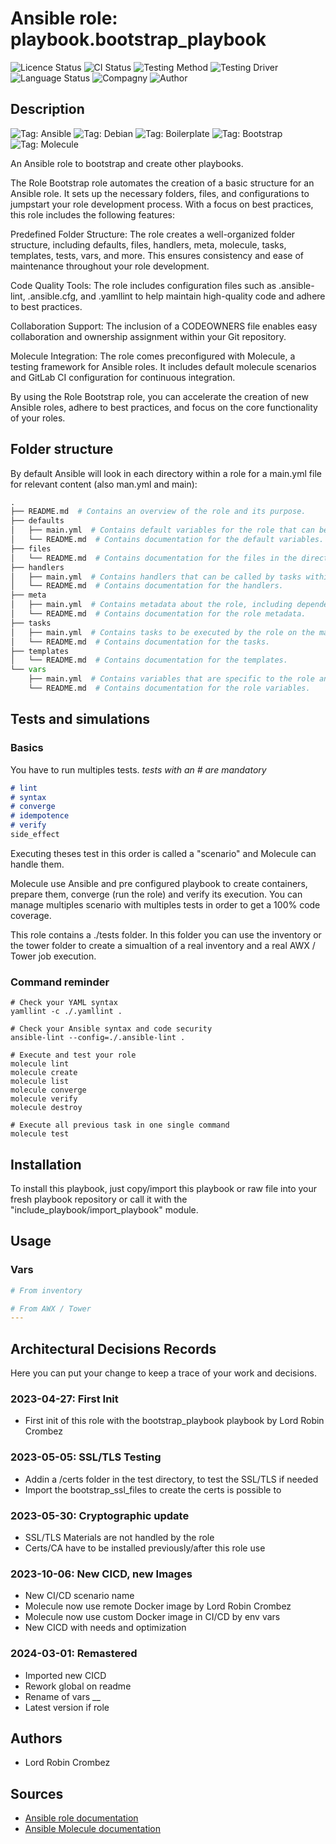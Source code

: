 # Ansible role: playbook.bootstrap_playbook

![Licence Status](https://img.shields.io/badge/licence-MIT-brightgreen)
![CI Status](https://img.shields.io/badge/CI-success-brightgreen)
![Testing Method](https://img.shields.io/badge/Testing%20Method-Ansible%20Molecule-blueviolet)
![Testing Driver](https://img.shields.io/badge/Testing%20Driver-docker-blueviolet)
![Language Status](https://img.shields.io/badge/language-Ansible-red)
![Compagny](https://img.shields.io/badge/Compagny-Labo--CBZ-blue)
![Author](https://img.shields.io/badge/Author-Lord%20Robin%20Cbz-blue)

## Description

![Tag: Ansible](https://img.shields.io/badge/Tech-Ansible-orange)
![Tag: Debian](https://img.shields.io/badge/Tech-Debian-orange)
![Tag: Boilerplate](https://img.shields.io/badge/Tech-Boilerplate-orange)
![Tag: Bootstrap](https://img.shields.io/badge/Tech-Bootstrap-orange)
![Tag: Molecule](https://img.shields.io/badge/Tech-Molecule-orange)

An Ansible role to bootstrap and create other playbooks.

The Role Bootstrap role automates the creation of a basic structure for an Ansible role. It sets up the necessary folders, files, and configurations to jumpstart your role development process. With a focus on best practices, this role includes the following features:

Predefined Folder Structure: The role creates a well-organized folder structure, including defaults, files, handlers, meta, molecule, tasks, templates, tests, vars, and more. This ensures consistency and ease of maintenance throughout your role development.

Code Quality Tools: The role includes configuration files such as .ansible-lint, .ansible.cfg, and .yamllint to help maintain high-quality code and adhere to best practices.

Collaboration Support: The inclusion of a CODEOWNERS file enables easy collaboration and ownership assignment within your Git repository.

Molecule Integration: The role comes preconfigured with Molecule, a testing framework for Ansible roles. It includes default molecule scenarios and GitLab CI configuration for continuous integration.

By using the Role Bootstrap role, you can accelerate the creation of new Ansible roles, adhere to best practices, and focus on the core functionality of your roles.

## Folder structure

By default Ansible will look in each directory within a role for a main.yml file for relevant content (also man.yml and main):

```PYTHON
.
├── README.md  # Contains an overview of the role and its purpose.
├── defaults
│   ├── main.yml  # Contains default variables for the role that can be overridden by users.
│   └── README.md  # Contains documentation for the default variables.
├── files
│   └── README.md  # Contains documentation for the files in the directory.
├── handlers
│   ├── main.yml  # Contains handlers that can be called by tasks within the role.
│   └── README.md  # Contains documentation for the handlers.
├── meta
│   ├── main.yml  # Contains metadata about the role, including dependencies and supported platforms.
│   └── README.md  # Contains documentation for the role metadata.
├── tasks
│   ├── main.yml  # Contains tasks to be executed by the role on the managed nodes.
│   └── README.md  # Contains documentation for the tasks.
├── templates
│   └── README.md  # Contains documentation for the templates.
└── vars
    ├── main.yml  # Contains variables that are specific to the role and are not meant to be overridden.
    └── README.md  # Contains documentation for the role variables.
```

## Tests and simulations

### Basics

You have to run multiples tests. *tests with an # are mandatory*

```MARKDOWN
# lint
# syntax
# converge
# idempotence
# verify
side_effect
```

Executing theses test in this order is called a "scenario" and Molecule can handle them.

Molecule use Ansible and pre configured playbook to create containers, prepare them, converge (run the role) and verify its execution.
You can manage multiples scenario with multiples tests in order to get a 100% code coverage.

This role contains a ./tests folder. In this folder you can use the inventory or the tower folder to create a simualtion of a real inventory and a real AWX / Tower job execution.

### Command reminder

```SHELL
# Check your YAML syntax
yamllint -c ./.yamllint .

# Check your Ansible syntax and code security
ansible-lint --config=./.ansible-lint .

# Execute and test your role
molecule lint
molecule create
molecule list
molecule converge
molecule verify
molecule destroy

# Execute all previous task in one single command
molecule test
```

## Installation

To install this playbook, just copy/import this playbook or raw file into your fresh playbook repository or call it with the "include_playbook/import_playbook" module.

## Usage

### Vars

```YAML
# From inventory

```

```YAML
# From AWX / Tower
---

```

## Architectural Decisions Records

Here you can put your change to keep a trace of your work and decisions.

### 2023-04-27: First Init

* First init of this role with the bootstrap_playbook playbook by Lord Robin Crombez

### 2023-05-05: SSL/TLS Testing

* Addin a /certs folder in the test directory, to test the SSL/TLS if needed
* Import the bootstrap_ssl_files to create the certs is possible to

### 2023-05-30: Cryptographic update

* SSL/TLS Materials are not handled by the role
* Certs/CA have to be installed previously/after this role use

### 2023-10-06: New CICD, new Images

* New CI/CD scenario name
* Molecule now use remote Docker image by Lord Robin Crombez
* Molecule now use custom Docker image in CI/CD by env vars
* New CICD with needs and optimization

### 2024-03-01: Remastered

* Imported new CICD
* Rework global on readme
* Rename of vars __
* Latest version if role

## Authors

* Lord Robin Crombez

## Sources

* [Ansible role documentation](https://docs.ansible.com/ansible/latest/playbook_guide/playbooks_reuse_playbooks.html)
* [Ansible Molecule documentation](https://molecule.readthedocs.io/)
